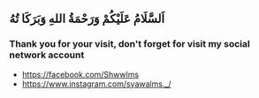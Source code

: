 ## اَلسَّلَامُ عَلَيْكُمْ وَرَحْمَةُ اللهِ وَبَرَكَا تُهُ 
### Thank you for your visit, don't forget for visit my social network account

- https://facebook.com/Shwwlms
- https://www.instagram.com/syawalms._/

<!--
**syawalmuis/syawalmuis** is a ✨ _special_ ✨ repository because its `README.md` (this file) appears on your GitHub profile.

Here are some ideas to get you started:

- 🔭 I’m currently working on ...
- 🌱 I’m currently learning ...
- 👯 I’m looking to collaborate on ...
- 🤔 I’m looking for help with ...
- 💬 Ask me about ...
- 📫 How to reach me: ...
- 😄 Pronouns: ...
- ⚡ Fun fact: ...
-->
